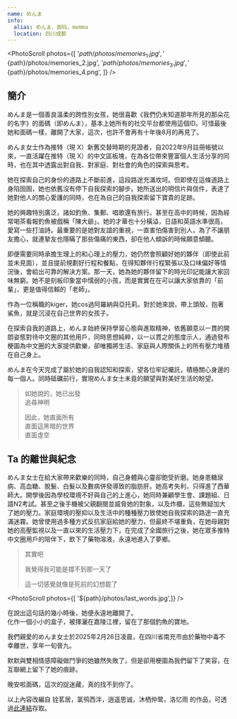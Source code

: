 ```yaml
---
name: めんま
info:
  alias: めんま，面码，memma
  location: 四川成都
---
```


<PhotoScroll photos={[ 
  '${path}/photos/memories_1.jpg',
  '${path}/photos/memories_2.jpg',
  '${path}/photos/memories_3.jpg',
  '${path}/photos/memories_4.png',
]} />  


## 簡介

めんま是一個善良溫柔的跨性別女孩，她很喜歡《我們仍未知道那年所見的那朵花的名字》的面碼（即めんま），基本上她所有的社交平台都使用這個ID。可惜最後她和面碼一樣，離開了大家，這次，也許不會再有十年後8月的再見了。

めんま女士作為推特（現 X）新舊交替時期的見證者，自2022年9月註冊帳號以來，一直活躍在推特（現 X）的中文區板塊，在為各位帶來豐富個人生活分享的同時，也在其中透露出對自我、對家庭、對社會的角色的探索與思考。

她在探索自己的身份的道路上不斷前進，這段路途充滿坎坷。但即使在這條道路上身陷囹圄，她也依舊沒有停下自我探索的腳步。她所送出的明信片與信件，表達了她對他人的關心愛護的同時，也在為自己的自我探索留下寶貴的足跡。

她的興趣特別廣泛，諸如釣魚、集郵、唱歌還有旅行。甚至在高中的時候，因為經常喝茶看報釣魚被戲稱「陳大爺」。她的才華也十分橫溢，日語和英語水準很高，愛寫一些打油詩。最重要的是她對友誼的重視，一直害怕傷害到別人，為了不讓朋友擔心，就連摯友也隱瞞了那些傷痛的東西，卻在他人傾訴的時候願意傾聽。

即便需要同時承擔生理上的和心理上的壓力，她仍然會照顧好她的夥伴（即使此前並未見面），並且提前規劃好行程和餐點，在得知夥伴行程緊張以及口味偏好等情況後，會給出可靠的解決方案。那一天，她為她的夥伴留下的時光印記能讓大家回味無窮。她不是刻板印象當中懦弱的小孩，而是實實在在可以讓大家依靠的「前輩」，更是值得信賴的「老師」。

作為一位稱職的kiger，她cos過阿羅納與亞托莉。對於她來說，帶上頭殼，抱著鯊魚，就是沉浸在自己世界的女孩子。

在探索自我的道路上，めんま始終保持學習心態與進取精神，依舊願意以一貫的開朗姿態對待中文圈的其他用戶，同時思想純粹，以一以貫之的態度示人，通過發布梗圖為中文圈的大家提供歡樂，卻唯獨將生活、家庭與人際關係上的所有壓力堆積在自己身上。

めんま在今天完成了屬於她的自我認知和探索，望各位牢記囑託，積極關心身邊的每一個人。同時砥礪前行，實現めんま女士未竟的願望與對美好生活的盼望。

> 如她說的，她已出發  
> 追尋神明  
>
> 因此，她直面所有  
> 直面這黑暗的世界  
> 直面虛空  

## Ta 的離世與紀念

めんま女士在給大家帶來歡樂的同時，自己身體與心靈卻飽受折磨。她身患糖尿病、高血糖、脫髮、白髮以及數病併發導致的脂肪肝。她高考失利，只得進了西華師大。開學後因為學校環境不好與自己的上進心，她同時兼顧學生會、課題組、日語N2考試。甚至之後手機被父親翻閱並威脅她的對象，以及炸櫃，這些無疑加大了她的壓力。家庭環境的壓抑以及生活中的種種壓力致使她自我探索的路途一直充滿迷霧。她曾使用過多種方式反抗家庭給她的壓力，但最終不堪重負，在她母親對她的高壓監視以及一直以來的生活壓力下，在完成了全國旅行之後，她在眾多推特中文圈用戶的陪伴下，飲下了藥物溶液，永遠地進入了夢鄉。

> 其實吧  
>
> 我覺得我可能是撐不到那一天了  
>
> 這一切感覺就像是死前的幻想罷了  

<PhotoScroll photos={[ '${path}/photos/last_words.jpg',]} />  

在說出這句話的幾小時後，她便永遠地離開了。  
化作一個小小的盒子，被揮灑在嘉陵江裡，留在了那個釣魚的寶地。

我們親愛的めんま女士於2025年2月26日凌晨，在四川省南充市由於藥物中毒不幸離世，享年一旬晉九。

默默與雙相情感障礙做鬥爭的她雖然失敗了，但是卻用梗圖為我們留下了笑容，在互聯網上留下了她的痕跡。

晚安啦面碼，這次的捉迷藏，真的找不到你了。


以上內容改編自 铨茗居，氯鸮西泮，逍遥思诚，沐栖仲鹭，洛忆雨 的作品，可透過[此連結](https://x.com/misumiaoi06/status/1894661004329717916)存取。

